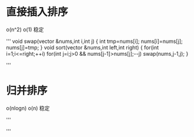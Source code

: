 # 直接插入排序

o(n^2)  o(1)  稳定

'''
void swap(vector<int> &nums,int i,int j)
{
    int tmp=nums[i];
    nums[i]=nums[j];
    nums[j]=tmp;
}
void sort(vector<int> &nums,int left,int right)
{
    for(int i=1;i<=right;++i)
      for(int j=i;j>0 && nums[j-1]>nums[j];--j)
        swap(nums,j-1,j);
}

'''

# 归并排序

o(nlogn)  o(n)  稳定

'''

'''
